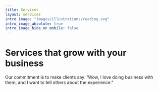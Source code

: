 ```yaml
---
title: Services
layout: services
intro_image: "images/illustrations/reading.svg"
intro_image_absolute: true
intro_image_hide_on_mobile: false
---
```


# Services that grow with your business

Our commitment is to make clients say:
'Wow, I love doing business with them, and I want to tell others about the experience."
